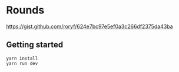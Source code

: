 # Rounds

https://gist.github.com/roryf/624e7bc97e5ef0a3c266df2375da43ba


## Getting started

```
yarn install
yarn run dev
```